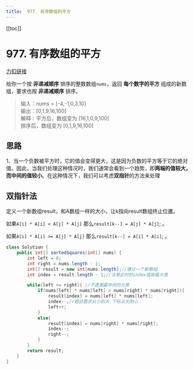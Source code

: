 ```yaml
---
title:  977. 有序数组的平方
---
```

[[toc]]
# 977. 有序数组的平方
[力扣链接](https://leetcode.cn/problems/squares-of-a-sorted-array/)

给你一个按 **非递减顺序** 排序的整数数组`nums`，返回 **每个数字的平方** 组成的新数组，要求也按 **非递减顺序** 排序。

>输入：nums = [-4,-1,0,3,10]  
输出：[0,1,9,16,100]  
解释：平方后，数组变为 [16,1,0,9,100]  
排序后，数组变为 [0,1,9,16,100]

## 思路  
1、当一个负数被平方时，它的值会变得更大，这是因为负数的平方等于它的绝对值。因此，当我们处理这种情况时，我们通常会看到一个趋势，即**两端的值较大，而中间的值较小**。在这种情况下，我们可以考虑**双指针**的方法来处理
## 双指针法
定义一个新数组result，和A数组一样的大小，让k指向result数组终止位置。

如果`A[i] * A[i] < A[j] * A[j]` 那么`result[k--] = A[j] * A[j]`; 。

如果`A[i] * A[i] >= A[j] * A[j]` 那么`result[k--] = A[i] * A[i]`; 。
~~~java
class Solution {
    public int[] sortedSquares(int[] nums) {
        int left = 0;
        int right = nums.length - 1;
        int[] result = new int[nums.length];//建立一个新数组
        int index = result.length - 1;//注意此时的index值取最大值

        while(left <= right){ //不遗漏最中间的元素
            if(nums[left] * nums[left] > nums[right] * nums[right]){
                result[index] = nums[left] * nums[left];
                index--;//题目要求从小到大 下标从大到小
                left++;
            }
            else{
                result[index] = nums[right] * nums[right];
                index--;
                right--;
            }
        }
        return result;
    }
}
~~~